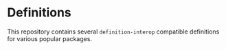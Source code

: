 # Definitions

This repository contains several `definition-interop` compatible definitions for various popular packages.

